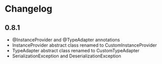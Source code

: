 # Changelog

## 0.8.1
  - @InstanceProvider and @TypeAdapter annotations
  - InstanceProvider abstract class renamed to CustomInstanceProvider
  - TypeAdapter abstract class renamed to CustomTypeAdapter
  - SerializationException and DeserializationException